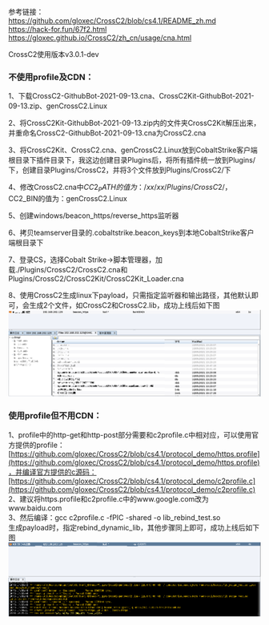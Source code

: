 参考链接：  
https://github.com/gloxec/CrossC2/blob/cs4.1/README_zh.md  
https://hack-for.fun/67f2.html  
https://gloxec.github.io/CrossC2/zh_cn/usage/cna.html  

CrossC2使用版本v3.0.1-dev

### 不使用profile及CDN：  
1、下载CrossC2-GithubBot-2021-09-13.cna、CrossC2Kit-GithubBot-2021-09-13.zip、genCrossC2.Linux  

2、将CrossC2Kit-GithubBot-2021-09-13.zip内的文件夹CrossC2Kit解压出来，并重命名CrossC2-GithubBot-2021-09-13.cna为CrossC2.cna  

3、将CrossC2Kit、CrossC2.cna、genCrossC2.Linux放到CobaltStrike客户端根目录下插件目录下，我这边创建目录Plugins后，将所有插件统一放到Plugins/下，创建目录Plugins/CrossC2，并将3个文件放到Plugins/CrossC2/下  

4、修改CrossC2.cna中$CC2_PATH的值为：/xx/xx/Plugins/CrossC2/，$CC2_BIN的值为：genCrossC2.Linux  

5、创建windows/beacon_https/reverse_https监听器  

6、拷贝teamserver目录的.cobaltstrike.beacon_keys到本地CobaltStrike客户端根目录下  

7、登录CS，选择Cobalt Strike->脚本管理器，加载./Plugins/CrossC2/CrossC2.cna和Plugins/CrossC2/CrossC2Kit/CrossC2Kit_Loader.cna  

8、使用CrossC2生成linux下payload，只需指定监听器和输出路径，其他默认即可，会生成2个文件，如CrossC2和CrossC2.lib，成功上线后如下图  
![image](./pic/1.png)  

### 使用profile但不用CDN：
1、profile中的http-get和http-post部分需要和c2profile.c中相对应，可以使用官方提供的profile：[https://github.com/gloxec/CrossC2/blob/cs4.1/protocol_demo/https.profile](https://github.com/gloxec/CrossC2/blob/cs4.1/protocol_demo/https.profile)，并编译官方提供的c源码：[https://github.com/gloxec/CrossC2/blob/cs4.1/protocol_demo/c2profile.c](https://github.com/gloxec/CrossC2/blob/cs4.1/protocol_demo/c2profile.c)  
2、建议将https.profile和c2profile.c中的www.google.com改为www.baidu.com  
3、然后编译：gcc c2profile.c -fPIC -shared -o lib_rebind_test.so  
生成payload时，指定rebind_dynamic_lib，其他步骤同上即可，成功上线后如下图  
![image](./pic/2.png)  
